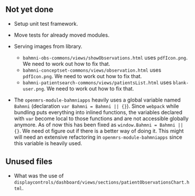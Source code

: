 ## Not yet done

* Setup unit test framework.
* Move tests for already moved modules.
* Serving images from library.
    * `bahmni-obs-commons/views/showObservations.html` uses `pdfIcon.png`. We need to work out how to fix that.
    * `bahmni-conceptset-commons/views/observation.html` uses `pdfIcon.png`. We need to work out how to fix that.
    * `bahmni-patientsearch-commons/views/patientsList.html` uses `blank-user.png`. We need to work out how to fix that.

* The `openmrs-module-bahmniapps` heavily uses a global variable named `Bahmni` (declaration `var Bahmni = Bahmni || {}`). Since `webpack` while bundling puts everything into inlined functions, the variables declared with `var` become local to those functions and are not accessible globally anymore. As of now this has been fixed as `window.Bahmni = Bahmni || {}`. We need ot figure out if there is a better way of doing it. This might will need an extensive refactoring in `openmrs-module-bahmniapps` since this variable is heavily used.

## Unused files
* What was the use of `displaycontrols/dashboard/views/sections/patientObservationsChart.html`. 
    

